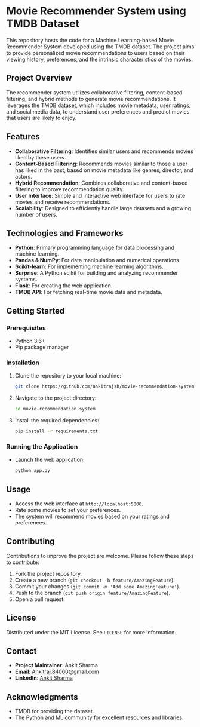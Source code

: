 # Movie Recommender System using TMDB Dataset

This repository hosts the code for a Machine Learning-based Movie Recommender System developed using the TMDB dataset. The project aims to provide personalized movie recommendations to users based on their viewing history, preferences, and the intrinsic characteristics of the movies.

## Project Overview

The recommender system utilizes collaborative filtering, content-based filtering, and hybrid methods to generate movie recommendations. It leverages the TMDB dataset, which includes movie metadata, user ratings, and social media data, to understand user preferences and predict movies that users are likely to enjoy.

## Features

- **Collaborative Filtering**: Identifies similar users and recommends movies liked by these users.
- **Content-Based Filtering**: Recommends movies similar to those a user has liked in the past, based on movie metadata like genres, director, and actors.
- **Hybrid Recommendation**: Combines collaborative and content-based filtering to improve recommendation quality.
- **User Interface**: Simple and interactive web interface for users to rate movies and receive recommendations.
- **Scalability**: Designed to efficiently handle large datasets and a growing number of users.

## Technologies and Frameworks

- **Python**: Primary programming language for data processing and machine learning.
- **Pandas & NumPy**: For data manipulation and numerical operations.
- **Scikit-learn**: For implementing machine learning algorithms.
- **Surprise**: A Python scikit for building and analyzing recommender systems.
- **Flask**: For creating the web application.
- **TMDB API**: For fetching real-time movie data and metadata.

## Getting Started

### Prerequisites

- Python 3.6+
- Pip package manager

### Installation

1. Clone the repository to your local machine:
   ```bash
   git clone https://github.com/ankitrajsh/movie-recommendation-system
   
2. Navigate to the project directory:
   ```bash
   cd movie-recommendation-system
   ```
3. Install the required dependencies:
   ```bash
   pip install -r requirements.txt
   ```

### Running the Application

- Launch the web application:
  ```bash
  python app.py
  ```

## Usage

- Access the web interface at `http://localhost:5000`.
- Rate some movies to set your preferences.
- The system will recommend movies based on your ratings and preferences.

## Contributing

Contributions to improve the project are welcome. Please follow these steps to contribute:

1. Fork the project repository.
2. Create a new branch (`git checkout -b feature/AmazingFeature`).
3. Commit your changes (`git commit -m 'Add some AmazingFeature'`).
4. Push to the branch (`git push origin feature/AmazingFeature`).
5. Open a pull request.

## License

Distributed under the MIT License. See `LICENSE` for more information.

## Contact

- **Project Maintainer**: Ankit Sharma
- **Email**: Ankitraj.84060@gmail.com
- **LinkedIn**: [Ankit Sharma](https://www.linkedin.com/in/ankitrajsh)

## Acknowledgments

- TMDB for providing the dataset.
- The Python and ML community for excellent resources and libraries.
```
